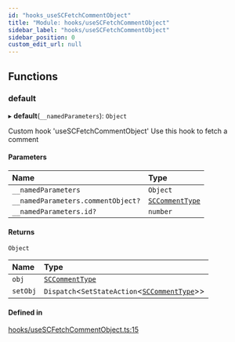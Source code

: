 ```yaml
---
id: "hooks_useSCFetchCommentObject"
title: "Module: hooks/useSCFetchCommentObject"
sidebar_label: "hooks/useSCFetchCommentObject"
sidebar_position: 0
custom_edit_url: null
---
```


## Functions

### default

▸ **default**(`__namedParameters`): `Object`

Custom hook 'useSCFetchCommentObject'
Use this hook to fetch a comment

#### Parameters

| Name | Type |
| :------ | :------ |
| `__namedParameters` | `Object` |
| `__namedParameters.commentObject?` | [`SCCommentType`](../interfaces/types_comment.SCCommentType) |
| `__namedParameters.id?` | `number` |

#### Returns

`Object`

| Name | Type |
| :------ | :------ |
| `obj` | [`SCCommentType`](../interfaces/types_comment.SCCommentType) |
| `setObj` | `Dispatch`<`SetStateAction`<[`SCCommentType`](../interfaces/types_comment.SCCommentType)\>\> |

#### Defined in

[hooks/useSCFetchCommentObject.ts:15](https://github.com/selfcommunity/community-ui/blob/7f26f69/packages/sc-core/src/hooks/useSCFetchCommentObject.ts#L15)
